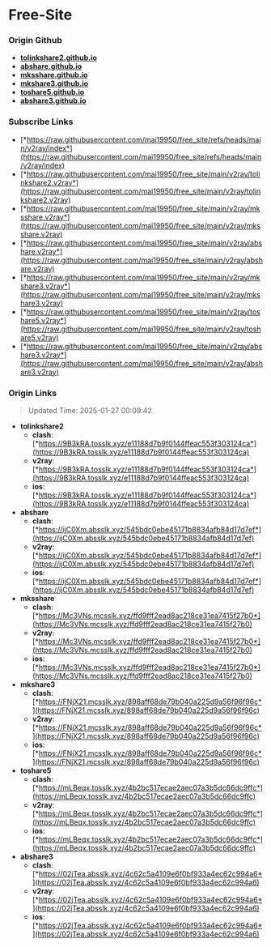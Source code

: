 # Free-Site

### Origin Github

- [**tolinkshare2.github.io**](https://github.com/tolinkshare2/tolinkshare2.github.io)
- [**abshare.github.io**](https://github.com/abshare/abshare.github.io)
- [**mksshare.github.io**](https://github.com/mksshare/mksshare.github.io)
- [**mkshare3.github.io**](https://github.com/mkshare3/mkshare3.github.io)
- [**toshare5.github.io**](https://github.com/toshare5/toshare5.github.io)
- [**abshare3.github.io**](https://github.com/abshare3/abshare3.github.io)

### Subscribe Links

- [*https://raw.githubusercontent.com/mai19950/free_site/refs/heads/main/v2ray/index*](https://raw.githubusercontent.com/mai19950/free_site/refs/heads/main/v2ray/index)
- [*https://raw.githubusercontent.com/mai19950/free_site/main/v2ray/tolinkshare2.v2ray*](https://raw.githubusercontent.com/mai19950/free_site/main/v2ray/tolinkshare2.v2ray)
- [*https://raw.githubusercontent.com/mai19950/free_site/main/v2ray/mksshare.v2ray*](https://raw.githubusercontent.com/mai19950/free_site/main/v2ray/mksshare.v2ray)
- [*https://raw.githubusercontent.com/mai19950/free_site/main/v2ray/abshare.v2ray*](https://raw.githubusercontent.com/mai19950/free_site/main/v2ray/abshare.v2ray)
- [*https://raw.githubusercontent.com/mai19950/free_site/main/v2ray/mkshare3.v2ray*](https://raw.githubusercontent.com/mai19950/free_site/main/v2ray/mkshare3.v2ray)
- [*https://raw.githubusercontent.com/mai19950/free_site/main/v2ray/toshare5.v2ray*](https://raw.githubusercontent.com/mai19950/free_site/main/v2ray/toshare5.v2ray)
- [*https://raw.githubusercontent.com/mai19950/free_site/main/v2ray/abshare3.v2ray*](https://raw.githubusercontent.com/mai19950/free_site/main/v2ray/abshare3.v2ray)

### Origin Links

> Updated Time: 2025-01-27 00:09:42

- **tolinkshare2**
  - **clash**: [*https://9B3kRA.tosslk.xyz/e11188d7b9f0144ffeac553f303124ca*](https://9B3kRA.tosslk.xyz/e11188d7b9f0144ffeac553f303124ca)
  - **v2ray**: [*https://9B3kRA.tosslk.xyz/e11188d7b9f0144ffeac553f303124ca*](https://9B3kRA.tosslk.xyz/e11188d7b9f0144ffeac553f303124ca)
  - **ios**: [*https://9B3kRA.tosslk.xyz/e11188d7b9f0144ffeac553f303124ca*](https://9B3kRA.tosslk.xyz/e11188d7b9f0144ffeac553f303124ca)
- **abshare**
  - **clash**: [*https://ijC0Xm.absslk.xyz/545bdc0ebe45171b8834afb84d17d7ef*](https://ijC0Xm.absslk.xyz/545bdc0ebe45171b8834afb84d17d7ef)
  - **v2ray**: [*https://ijC0Xm.absslk.xyz/545bdc0ebe45171b8834afb84d17d7ef*](https://ijC0Xm.absslk.xyz/545bdc0ebe45171b8834afb84d17d7ef)
  - **ios**: [*https://ijC0Xm.absslk.xyz/545bdc0ebe45171b8834afb84d17d7ef*](https://ijC0Xm.absslk.xyz/545bdc0ebe45171b8834afb84d17d7ef)
- **mksshare**
  - **clash**: [*https://Mc3VNs.mcsslk.xyz/ffd9fff2ead8ac218ce31ea7415f27b0*](https://Mc3VNs.mcsslk.xyz/ffd9fff2ead8ac218ce31ea7415f27b0)
  - **v2ray**: [*https://Mc3VNs.mcsslk.xyz/ffd9fff2ead8ac218ce31ea7415f27b0*](https://Mc3VNs.mcsslk.xyz/ffd9fff2ead8ac218ce31ea7415f27b0)
  - **ios**: [*https://Mc3VNs.mcsslk.xyz/ffd9fff2ead8ac218ce31ea7415f27b0*](https://Mc3VNs.mcsslk.xyz/ffd9fff2ead8ac218ce31ea7415f27b0)
- **mkshare3**
  - **clash**: [*https://FNjX21.mcsslk.xyz/898aff68de79b040a225d9a56f96f96c*](https://FNjX21.mcsslk.xyz/898aff68de79b040a225d9a56f96f96c)
  - **v2ray**: [*https://FNjX21.mcsslk.xyz/898aff68de79b040a225d9a56f96f96c*](https://FNjX21.mcsslk.xyz/898aff68de79b040a225d9a56f96f96c)
  - **ios**: [*https://FNjX21.mcsslk.xyz/898aff68de79b040a225d9a56f96f96c*](https://FNjX21.mcsslk.xyz/898aff68de79b040a225d9a56f96f96c)
- **toshare5**
  - **clash**: [*https://mLBeqx.tosslk.xyz/4b2bc517ecae2aec07a3b5dc66dc9ffc*](https://mLBeqx.tosslk.xyz/4b2bc517ecae2aec07a3b5dc66dc9ffc)
  - **v2ray**: [*https://mLBeqx.tosslk.xyz/4b2bc517ecae2aec07a3b5dc66dc9ffc*](https://mLBeqx.tosslk.xyz/4b2bc517ecae2aec07a3b5dc66dc9ffc)
  - **ios**: [*https://mLBeqx.tosslk.xyz/4b2bc517ecae2aec07a3b5dc66dc9ffc*](https://mLBeqx.tosslk.xyz/4b2bc517ecae2aec07a3b5dc66dc9ffc)
- **abshare3**
  - **clash**: [*https://02jTea.absslk.xyz/4c62c5a4109e6f0bf933a4ec62c994a6*](https://02jTea.absslk.xyz/4c62c5a4109e6f0bf933a4ec62c994a6)
  - **v2ray**: [*https://02jTea.absslk.xyz/4c62c5a4109e6f0bf933a4ec62c994a6*](https://02jTea.absslk.xyz/4c62c5a4109e6f0bf933a4ec62c994a6)
  - **ios**: [*https://02jTea.absslk.xyz/4c62c5a4109e6f0bf933a4ec62c994a6*](https://02jTea.absslk.xyz/4c62c5a4109e6f0bf933a4ec62c994a6)
